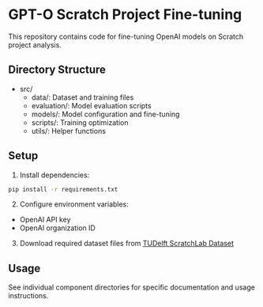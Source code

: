 # GPT-O Scratch Project Fine-tuning

This repository contains code for fine-tuning OpenAI models on Scratch project analysis.

## Directory Structure

- src/
  - data/: Dataset and training files
  - evaluation/: Model evaluation scripts
  - models/: Model configuration and fine-tuning
  - scripts/: Training optimization
  - utils/: Helper functions

## Setup

1. Install dependencies:
```bash
pip install -r requirements.txt
```

2. Configure environment variables:
- OpenAI API key
- OpenAI organization ID

3. Download required dataset files from [TUDelft ScratchLab Dataset](https://github.com/TUDelftScratchLab/ScratchDataset)

## Usage

See individual component directories for specific documentation and usage instructions.
